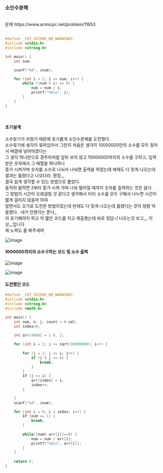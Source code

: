 ### 소인수분해

<br>
문제 https://www.acmicpc.net/problem/11653
<br>
<br>

```C
#define _CRT_SECURE_NO_WARNINGS
#include <stdio.h>
#include <string.h> 

int main() {
	int num;

	scanf("%d", &num);

	for (int i = 2; i <= num; i++) {
		while ((num % i) == 0) {
			num = num / i;
			printf("%d\n", i);
		}
	}
}
```

<br>

#### 초기설계<br>
소수찾기가 쉬웠기 때문에 호기롭게 소인수분해를 도전했다.<br>
소수찾기에 생각이 묶여있어서 그런지 처음든 생각이 10000000안의 소수를 모두 찾아서 배열에 넣어야겠다는 <br>
그 생각 하나만으로 경주마처럼 앞뒤 보지 않고 10000000까지의 소수를 구하고, 입력받은 숫자에서 그 배열을 하나하나<br>
증가 시켜가며 숫자를 소수로 나눠서 나눠면 출력을 하였는데 예제도 다 맞게 나오는데 결과는 틀렸다고 나오더라. 환장,,, <br>
결국 쉽게 생각할 수 있는 방법으로 풀었다.<br>
솔직히 말하면 2부터 증가 시켜 가며 나눠 떨어질 때까지 숫자를 출력하는 것은 쉽다.<br>
그 방법이 시간이 오래걸릴 것 같다고 생각해서 미리 소수를 모두 구해서 나누면 시간이 짧게 걸리지 않을까 하여<br>
알면서도 오기로 도전한 방법이었는데 반례도 다 맞게 나오는데 틀렸다는 것이 정말 억울했다.. 내가 언젠가는 푼다,,<br>
아 포기해야지 하고 저 짧은 코드를 치고 제출했는데 바로 정답~! 나오는것 보고,,, 이상,,,입니다<br>
제 노력도 좀 봐주세여<br>

![image](https://user-images.githubusercontent.com/84511374/139907102-8ad24e09-6601-4cd7-9991-fba07f47b1e4.png)

#### 1000000까지의 소수구하는 코드 및 소수 출력
![image](https://user-images.githubusercontent.com/84511374/139907307-503b3a73-3b04-4359-8e80-828f5e794339.png)

![image](https://user-images.githubusercontent.com/84511374/139907190-cb9b3b0e-0474-44c4-9327-55ceeab98cf5.png)

#### 도전했던 코드

```C
#define _CRT_SECURE_NO_WARNINGS
#include <stdio.h>
#include <string.h> 
#include <math.h> 

int main() {
	int num, n, j, count = 0,val;
	int index=0;
	
	int arr[4000] = { 0, };

	for (int i = 2; i <= sqrt(10000000); i++) {
		
		for (j = 2; j <= i; j++) {
			if (i % j == 0) {
				break;
			}
		}
		if (j == i) {
			arr[index] = i;
			index++;
		}

	}
	scanf("%d", &num);

	for (int i = 0; i < index; i++) {
		if (num == 1) {
			break;
		}
	
		while((num% arr[i])==0) {
			num = num / arr[i];
			printf("%d\n", arr[i]);
		}
	}
	
	return 0;
}
```
